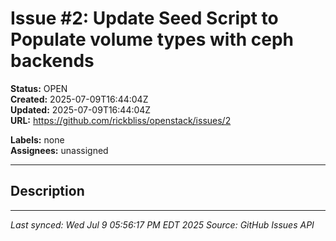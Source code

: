 # Issue #2: Update Seed Script to Populate volume types with ceph backends

**Status:** OPEN  
**Created:** 2025-07-09T16:44:04Z  
**Updated:** 2025-07-09T16:44:04Z  
**URL:** https://github.com/rickbliss/openstack/issues/2

**Labels:** none  
**Assignees:** unassigned

---

## Description



---

*Last synced: Wed Jul  9 05:56:17 PM EDT 2025*
*Source: GitHub Issues API*
